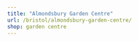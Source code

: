 ```yaml
---
title: "Almondsbury Garden Centre"
url: /bristol/almondsbury-garden-centre/
shop: garden centre
---
```

